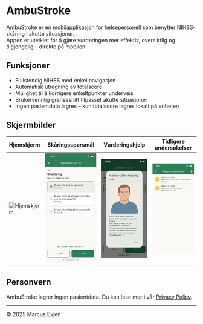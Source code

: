 # AmbuStroke

AmbuStroke er en mobilapplikasjon for helsepersonell som benytter NIHSS-skåring i akutte situasjoner.  
Appen er utviklet for å gjøre vurderingen mer effektiv, oversiktlig og tilgjengelig – direkte på mobilen.

## Funksjoner
- Fullstendig NIHSS med enkel navigasjon
- Automatisk utregning av totalscore
- Mulighet til å korrigere enkeltpunkter underveis
- Brukervennlig grensesnitt tilpasset akutte situasjoner
- Ingen pasientdata lagres – kun totalscore lagres lokalt på enheten

## Skjermbilder
| Hjemskjerm | Skåringsspørsmål | Vurderingshjelp | Tidligere undersøkelser |
|------------|------------------|-----------------|-------------------------|
| ![Hjemskjerm](screenshots/start.png) | ![Skåringsspørsmål](screenshots/question.png) | ![Vurderingshjelp](screenshots/help.png) | ![Tidligere undersøkelser](screenshots/history.png) |

## Personvern
AmbuStroke lagrer ingen pasientdata. Du kan lese mer i vår [Privacy Policy](https://its-Syntax.github.io/AmbuStroke/privacy_policy.html).

---

© 2025 Marcus Evjen